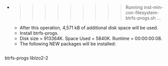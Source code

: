 * >>>>>>>>> Running inst-min-con-filesystem-btrfs-progs.sh ...
  * After this operation, 4,571 kB of additional disk space will be used.
  * Install btrfs-progs.
  * Disk size = 913364K. Space Used = 5840K. Runtime = 00:00:00:08.
  * The following NEW packages will be installed:
  ```bash
btrfs-progs liblzo2-2
  ```
